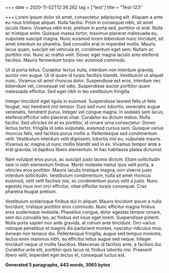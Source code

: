+++
date = 2020-11-02T12:36:26Z
tag = ["test"]
title = "Test-123"

+++
Lorem ipsum dolor sit amet, consectetur adipiscing elit. Aliquam a ante eu risus tristique aliquet. Nulla facilisi. Proin in consequat nibh, sit amet iaculis libero. Vivamus nibh erat, pretium in porta sed, porttitor ut erat. Nulla ac tristique enim. Quisque massa tortor, maximus placerat malesuada eu, vulputate suscipit magna. Nunc euismod lorem bibendum nunc tincidunt, sit amet interdum ex pharetra. Sed convallis erat in imperdiet mollis. Mauris lacus quam, suscipit vel vehicula et, condimentum eget sem. Nullam ac porttitor nisi. Nunc ac mattis velit. Donec eget magna iaculis ante eleifend facilisis. Mauris fermentum turpis nec euismod commodo.

Ut id porta tellus. Curabitur lectus nulla, interdum non interdum gravida, auctor non augue. Ut id quam id turpis facilisis blandit. Vestibulum ut aliquet nunc. Vivamus sit amet rhoncus dolor. Suspendisse est eros, interdum nec bibendum vel, consequat vel odio. Suspendisse auctor porttitor quam malesuada efficitur. Sed eget nibh in leo vestibulum fringilla.

Integer tincidunt eget ligula in euismod. Suspendisse laoreet felis ut felis feugiat, nec hendrerit nisl tempor. Duis sed nunc lobortis, venenatis augue venenatis, hendrerit purus. Integer vel congue magna. In sodales sem lacus, eleifend efficitur odio placerat vitae. Curabitur eu dictum metus. Nulla facilisi. Sed ultricies mi et ex porttitor, id ornare urna consectetur. Donec lectus tortor, fringilla id odio vulputate, euismod cursus sem. Quisque varius rhoncus felis, sed facilisis purus mollis a. Pellentesque sed condimentum velit. Vestibulum interdum velit dignissim, lobortis nisl eu, vulputate mauris. Vivamus ac magna ut nunc mollis blandit sed in ex. Vivamus tempor ante a erat gravida, id dapibus libero elementum. In hac habitasse platea dictumst.

Nam volutpat eros purus, ac suscipit justo lacinia dictum. Etiam sollicitudin sem in nibh elementum finibus. Morbi molestie metus quis velit porta, a ultricies eros porttitor. Mauris iaculis tristique magna, non viverra justo interdum sollicitudin. Vestibulum condimentum, nulla sit amet rhoncus euismod, velit velit facilisis nisi, ac condimentum purus velit a justo. Nunc egestas risus non orci efficitur, vitae efficitur turpis consequat. Cras pharetra feugiat pretium.

Vestibulum scelerisque finibus dui in aliquet. Mauris tincidunt ipsum a nulla tincidunt, tristique porttitor eros commodo. Nunc efficitur magna finibus eros scelerisque molestie. Phasellus congue, dolor egestas tempor ornare, sem dui convallis leo, ac finibus est risus eget lorem. Suspendisse potenti. Nulla porta sapien non ante gravida, at rutrum ante tincidunt. Orci varius natoque penatibus et magnis dis parturient montes, nascetur ridiculus mus. Aenean non tempus dui. Pellentesque fringilla, augue sed tempus molestie, lectus enim maximus nibh, eu efficitur tellus augue sed neque. Integer tincidunt neque ut mollis faucibus. Maecenas id facilisis ante, a facilisis dui. Curabitur ante elit, porttitor quis lacus id, finibus lobortis nisi. Praesent libero velit, imperdiet eget lectus et, consequat luctus est.

**Generated 5 paragraphs, 443 words, 3065 bytes**